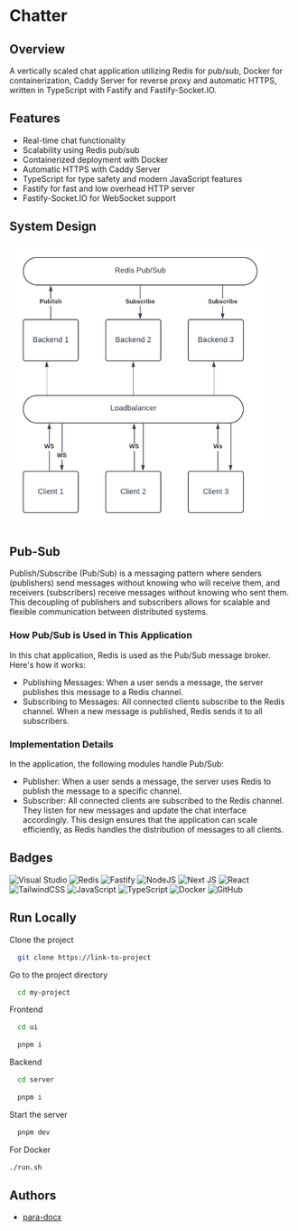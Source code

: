 
# Chatter
## Overview
A vertically scaled chat application utilizing Redis for pub/sub, Docker for containerization, Caddy Server for reverse proxy and automatic HTTPS, written in TypeScript with Fastify and Fastify-Socket.IO.

## Features
- Real-time chat functionality
- Scalability using Redis pub/sub
- Containerized deployment with Docker
- Automatic HTTPS with Caddy Server
- TypeScript for type safety and modern JavaScript features
- Fastify for fast and low overhead HTTP server
- Fastify-Socket.IO for WebSocket support

## System Design
<img src="/assets/system.png" height="500px" />

## Pub-Sub
Publish/Subscribe (Pub/Sub) is a messaging pattern where senders (publishers) send messages without knowing who will receive them, and receivers (subscribers) receive messages without knowing who sent them. This decoupling of publishers and subscribers allows for scalable and flexible communication between distributed systems.
### How Pub/Sub is Used in This Application
In this chat application, Redis is used as the Pub/Sub message broker. Here's how it works:

- Publishing Messages: When a user sends a message, the server publishes this message to a Redis channel.
- Subscribing to Messages: All connected clients subscribe to the Redis channel. When a new message is published, Redis sends it to all subscribers.

### Implementation Details
In the application, the following modules handle Pub/Sub:

- Publisher: When a user sends a message, the server uses Redis to publish the message to a specific channel.
- Subscriber: All connected clients are subscribed to the Redis channel. They listen for new messages and update the chat interface accordingly.
This design ensures that the application can scale efficiently, as Redis handles the distribution of messages to all clients.

## Badges
![Visual Studio](https://img.shields.io/badge/Visual%20Studio-5C2D91.svg?style=for-the-badge&logo=visual-studio&logoColor=white) ![Redis](https://img.shields.io/badge/redis-%23DD0031.svg?style=for-the-badge&logo=redis&logoColor=white) ![Fastify](https://img.shields.io/badge/fastify-%23000000.svg?style=for-the-badge&logo=fastify&logoColor=white) ![NodeJS](https://img.shields.io/badge/node.js-6DA55F?style=for-the-badge&logo=node.js&logoColor=white) ![Next JS](https://img.shields.io/badge/Next-black?style=for-the-badge&logo=next.js&logoColor=white) ![React](https://img.shields.io/badge/react-%2320232a.svg?style=for-the-badge&logo=react&logoColor=%2361DAFB) ![TailwindCSS](https://img.shields.io/badge/tailwindcss-%2338B2AC.svg?style=for-the-badge&logo=tailwind-css&logoColor=white) ![JavaScript](https://img.shields.io/badge/javascript-%23323330.svg?style=for-the-badge&logo=javascript&logoColor=%23F7DF1E) ![TypeScript](https://img.shields.io/badge/typescript-%23007ACC.svg?style=for-the-badge&logo=typescript&logoColor=white) ![Docker](https://img.shields.io/badge/docker-%230db7ed.svg?style=for-the-badge&logo=docker&logoColor=white) ![GitHub](https://img.shields.io/badge/github-%23121011.svg?style=for-the-badge&logo=github&logoColor=white)

## Run Locally

Clone the project

```bash
  git clone https://link-to-project
```

Go to the project directory

```bash
  cd my-project
```

Frontend
```bash
  cd ui
```
```bash
  pnpm i
```
Backend
```bash
  cd server
```
```bash
  pnpm i
```

Start the server

```bash
  pnpm dev
```
For Docker
```bash
./run.sh
```



## Authors

- [para-docx](https://www.github.com/para-docx)

